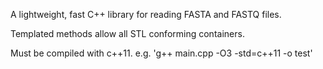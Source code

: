 A lightweight, fast C++ library for reading FASTA and FASTQ files.

Templated methods allow all STL conforming containers.

Must be compiled with c++11. e.g. 'g++ main.cpp -O3 -std=c++11 -o test'
